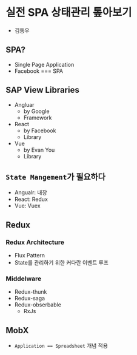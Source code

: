 # 실전 SPA 상태관리 톺아보기
- 김동우

## SPA?
- Single Page Application
- Facebook === SPA

## SAP View Libraries
- Angluar
  - by Google
  - Framework
- React
  - by Facebook
  - Library
- Vue
  - by Evan You
  - Library

## `State Mangement`가 필요하다
- Angualr: 내장
- React: Redux
- Vue: Vuex

## Redux

### Redux Architecture
- Flux Pattern
- State를 관리하기 위한 커다란 이벤트 루프

### Middelware
- Redux-thunk
- Redux-saga
- Redux-obserbable
  - RxJs

## MobX
- `Application == Spreadsheet` 개념 적용
